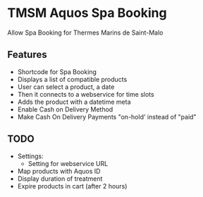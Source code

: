 TMSM Aquos Spa Booking
======================

Allow Spa Booking for Thermes Marins de Saint-Malo

Features
-----------

* Shortcode for Spa Booking
* Displays a list of compatible products
* User can select a product, a date
* Then it connects to a webservice for time slots
* Adds the product with a datetime meta
* Enable Cash on Delivery Method
* Make Cash On Delivery Payments "on-hold' instead of "paid"

TODO
----

* Settings:
    * Setting for webservice URL
* Map products with Aquos ID
* Display duration of treatment
* Expire products in cart (after 2 hours)
